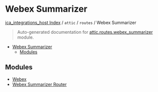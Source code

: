 # Webex Summarizer

[ica_integrations_host Index](../../../README.md#ica_integrations_host-index) / `attic` / `routes` / Webex Summarizer

> Auto-generated documentation for [attic.routes.webex_summarizer](https://github.com/destiny/ica_integrations_host/blob/main/attic/routes/webex_summarizer/__init__.py) module.

- [Webex Summarizer](#webex-summarizer)
  - [Modules](#modules)

## Modules

- [Webex](./webex.md)
- [Webex Summarizer Router](./webex_summarizer_router.md)
